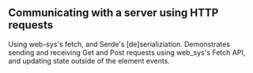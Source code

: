 ## Communicating with a server using HTTP requests

Using web-sys's fetch, and Serde's [de]serializiation. Demonstrates sending and receiving
Get and Post requests using web_sys's Fetch API, and updating state outside of the element
events.
